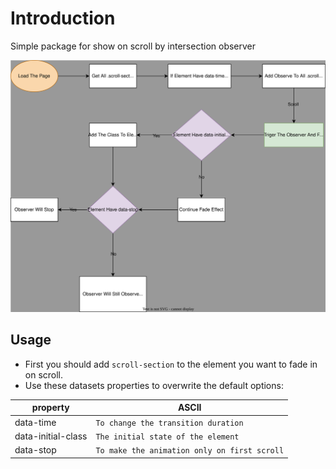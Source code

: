 # Introduction

Simple package for show on scroll by intersection observer

![Flowchart Diagram Image](Flowchart.svg "Flowchart Diagram")

## Usage

- First you should add `scroll-section` to the element you want to fade in on scroll.
- Use these datasets properties to overwrite the default options:

| property           | ASCII                                        |
| ------------------ | -------------------------------------------- |
| data-time          | `To change the transition duration`          |
| data-initial-class | `The initial state of the element`           |
| data-stop          | `To make the animation only on first scroll` |
